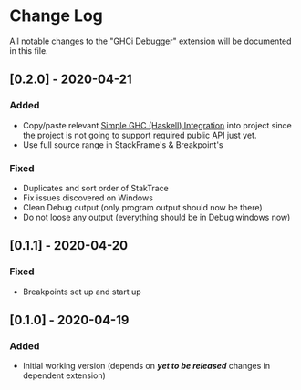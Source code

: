 # Change Log
All notable changes to the "GHCi Debugger" extension will be documented in this file.

## [0.2.0] - 2020-04-21
### Added
* Copy/paste relevant [Simple GHC (Haskell) Integration](https://github.com/dramforever/vscode-ghc-simple) into project since the project is not going to support required public API just yet.
* Use full source range in StackFrame's & Breakpoint's
### Fixed
* Duplicates and sort order of StakTrace
* Fix issues discovered on Windows
* Clean Debug output (only program output should now be there)
* Do not loose any output (everything should be in Debug windows now)

## [0.1.1] - 2020-04-20
### Fixed
* Breakpoints set up and start up

## [0.1.0] - 2020-04-19
### Added
* Initial working version (depends on ***yet to be released*** changes in dependent extension)

